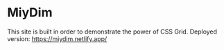 # MiyDim
This site is built in order to demonstrate the power of CSS Grid.
Deployed version: https://miydim.netlify.app/
